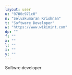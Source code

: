 ```yaml
---
layout: user
u: "0700c971c0"
n: "Selvakumaran Krishnan"
t: "Software Developer"
w: "https://www.wikimint.com"
dp: ""
f: ""
x: ""
l: ""
i: ""
y: ""
---
```

Softwre developer
